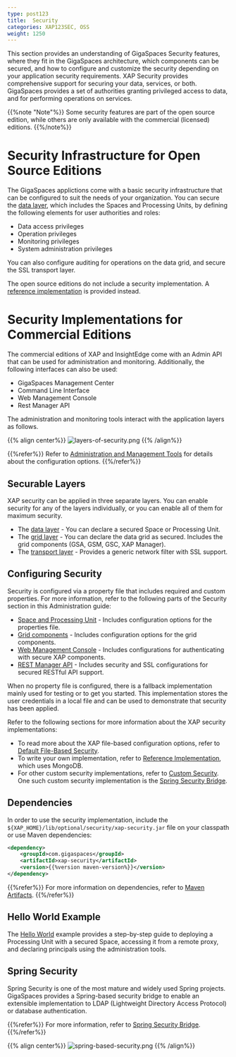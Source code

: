 ```yaml
---
type: post123
title:  Security
categories: XAP123SEC, OSS
weight: 1250
---
```




This section provides an understanding of GigaSpaces Security features, where they fit in the GigaSpaces architecture, which components can be secured, and how to configure and customize the security depending on your application security requirements. XAP Security provides comprehensive support for securing your data, services, or both. GigaSpaces provides a set of authorities granting privileged access to data, and for performing operations on services.


{{%note "Note"%}}
Some security features are part of the open source edition, while others are only available with the commercial (licensed) editions.
{{%/note%}} 

# Security Infrastructure for Open Source Editions

The GigaSpaces applictions come with a basic security infrastructure that can be configured to suit the needs of your organization. You can secure the [data layer](securing-your-data.html), which includes the Spaces and Processing Units, by defining the following elements for user authorities and roles:
 
- Data access privileges
- Operation privileges
- Monitoring privileges
- System administration privileges

You can also configure auditing for operations on the data grid, and secure the SSL transport layer.

The open source editions do not include a security implementation. A [reference implementation](security-ref-impl.html) is provided instead.


# Security Implementations for Commercial Editions

The commercial editions of XAP and InsightEdge come with an Admin API that can be used for administration and monitoring. Additionally, the following interfaces can also be used:

- GigaSpaces Management Center
- Command Line Interface
- Web Management Console
- Rest Manager API

The administration and monitoring tools interact with the application layers as follows.

{{% align center%}}
![layers-of-security.png](/attachment_files/security/layers-of-security.png)
{{% /align%}}

{{%refer%}}
Refer to [Administration and Management Tools](security-administration.html) for details about the configuration options.
{{%/refer%}} 

## Securable Layers

XAP security can be applied in three separate layers. You can enable security for any of the layers individually, or you can enable all of them for maximum security.

* The [data layer](securing-your-data.html) - You can declare a secured Space or Processing Unit.
* The [grid layer](securing-the-grid-services.html) - You can declare the data grid as secured. Includes the grid components (GSA, GSM, GSC, XAP Manager).
* The [transport layer](securing-the-transport-layer-using-ssl.html) - Provides a generic network filter with SSL support.



## Configuring Security

Security is configured via a property file that includes required and custom properties. For more information, refer to the following parts of the Security section in this Administration guide:

* [Space and Processing Unit](security-configurations.html) - Includes configuration options for the properties file.
* [Grid components](security-configurations-ext.html) - Includes configuration options for the grid components.
* [Web Management Console](securing-the-web-ui.html) - Includes configurations for authenticating with secure XAP components.
* [REST Manager API](securing-the-REST-manager.html) - Includes security and SSL configurations for secured RESTful API support.  

When no property file is configured, there is a fallback implementation mainly used for testing or to get you started.
This implementation stores the user credentials in a local file and can be used to demonstrate that security has been applied.

Refer to the following sections for more information about the XAP security implementations:

* To read more about the XAP file-based configuration options, refer to [Default File-Based Security](default-file-based-security-implementation-ext.html).
* To write your own implementation, refer to [Reference Implementation](security-ref-impl.html), which uses MongoDB.
* For other custom security implementations, refer to [Custom Security](custom-security.html). One such custom security implementation is the [Spring Security Bridge](spring-security-bridge.html).

## Dependencies

In order to use the security implementation, include the `${XAP_HOME}/lib/optional/security/xap-security.jar` file on your classpath or use Maven dependencies:

```xml
<dependency>
    <groupId>com.gigaspaces</groupId>
    <artifactId>xap-security</artifactId>
    <version>{{%version maven-version%}}</version>
</dependency>
```
{{%refer%}}
For more information on dependencies, refer to [Maven Artifacts](../started/maven-artifacts.html).
{{%/refer%}} 


## Hello World Example
The [Hello World](securing-the-helloworld-example.html) example provides a step-by-step guide to deploying a Processing Unit with a secured Space, accessing it from a remote proxy, and declaring principals using the administration tools.


## Spring Security

Spring Security is one of the most mature and widely used Spring projects. GigaSpaces provides a Spring-based security bridge to enable an extensible implementation to LDAP (Lightweight Directory Access Protocol) or database authentication.

{{%refer%}}
For more information, refer to [Spring Security Bridge](spring-security-bridge.html).
{{%/refer%}} 

{{% align center%}}
![spring-based-security.png](/attachment_files/security/spring-based-security.png)
{{% /align%}}

